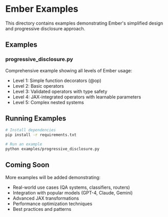 # Ember Examples

This directory contains examples demonstrating Ember's simplified design and progressive disclosure approach.

## Examples

### progressive_disclosure.py
Comprehensive example showing all levels of Ember usage:
- Level 1: Simple function decorators (@op)
- Level 2: Basic operators
- Level 3: Validated operators with type safety
- Level 4: JAX-integrated operators with learnable parameters
- Level 5: Complex nested systems

## Running Examples

```bash
# Install dependencies
pip install -r requirements.txt

# Run an example
python examples/progressive_disclosure.py
```

## Coming Soon

More examples will be added demonstrating:
- Real-world use cases (QA systems, classifiers, routers)
- Integration with popular models (GPT-4, Claude, Gemini)
- Advanced JAX transformations
- Performance optimization techniques
- Best practices and patterns